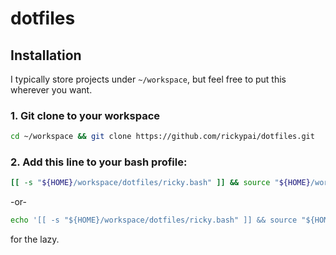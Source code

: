 # dotfiles

## Installation

I typically store projects under `~/workspace`, but feel free to put this wherever you want.


### 1. Git clone to your workspace

```bash
cd ~/workspace && git clone https://github.com/rickypai/dotfiles.git
```

### 2. Add this line to your bash profile:

```bash
[[ -s "${HOME}/workspace/dotfiles/ricky.bash" ]] && source "${HOME}/workspace/dotfiles/ricky.bash"
```

-or-

```bash
echo '[[ -s "${HOME}/workspace/dotfiles/ricky.bash" ]] && source "${HOME}/workspace/dotfiles/ricky.bash"' > ~/.bash_profile
```

for the lazy.
